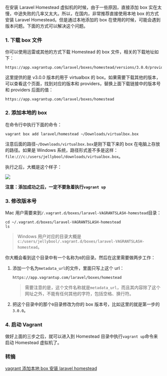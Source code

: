 在安装 Laravel Homestead 虚拟机的时候，由于一些原因，直接添加 box 实在太慢，中途失败的几率又太大。所以，在国内，非常推荐直接使用本地 box 的方式安装 Laravel Homestead。但是通过本地添加的 box 在使用的时候，可能会遇到版本问题。下面的方式可以解决这个问题。

### 1. 下载 box 文件

你可以使用迅雷或其他的方式下载 Homestead 的 box 文件，相关的下载地址如下：

```
https://app.vagrantup.com/laravel/boxes/homestead/versions/3.0.0/providers/virtualbox.box
```

这里提供的是 v3.0.0 版本的用于 virtualbox 的 box。如果需要下载其他的版本，可以查看这个页面，找到对应的版本和 providers，替换上面下载链接中的版本号和 providers 后面的值：

```
https://app.vagrantup.com/laravel/boxes/homestead
```

### 2. 添加本地的 box

在命令行中执行下面的命令：

```shell
vagrant box add laravel/homestead ~/Downloads/virtualbox.box
```

注意后面的路径`~/Downloads/virtualbox.box`是刚下载下来的 box 在电脑上存放的路径。如果是 Windows 系统，路径形式差不多是这样：`file:///c:/users/jellybool/downloads/virtualbox.box`。

执行之后，大概是这个样子：

![](http://cnd.qiniu.lin07ux.cn/markdown/1505796479115.png)

**注意：添加成功之后，一定不要急着执行`vagrant up`**

### 3. 修改版本号

Mac 用户需要来到`/.vagrant.d/boxes/laravel-VAGRANTSLASH-homestead`目录：

```shell
cd ~/.vagrant.d/boxes/laravel-VAGRANTSLASH-homestead
ls
```

> Windows 用户对应的目录大概是`c:/users/jellybool/.vagrant.d/boxes/laravel-VAGRANTSLASH-homestead`。

你大概会看到这个目录中有一个名称为`0`的目录。然后在这里需要做两步工作：

1. 添加一个名为`metadata_url`的文件，里面只写上这个 url：

    ```
    https://app.vagrantup.com/laravel/boxes/homestead
    ```

    > 需要注意的是，这个文件名称就是`metadata_url`，而且其内容除了这个网址之外，不能有任何其他的字符，包括空格、换行符。

2. 把这个目录中的那个`0`目录修改为你的 box 版本号，比如这里的就是第一步的`3.0.0`。

### 4. 启动 Vagrant

做好上面的三步之后，就可以进入到 Homestead 目录中执行`vagrant up`命令来启动 Homestead 虚拟机了。

### 转摘

[vagrant 添加本地 box 安装 laravel homestead](https://www.codecasts.com/blog/post/vagrant-add-homestead-locally)

